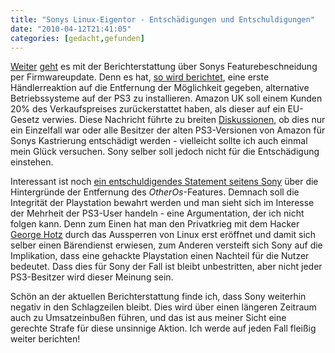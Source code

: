 ```yaml
---
title: "Sonys Linux-Eigentor - Entschädigungen und Entschuldigungen"
date: "2010-04-12T21:41:05"
categories: [gedacht,gefunden]
---
```


[Weiter](/2010/03/29/linux-ausgesperrt/) [geht](/2010/04/08/gedanken-zum-thema-firmwareupdates/) es mit der Berichterstattung über Sonys Featurebeschneidung per Firmwareupdate. Denn es hat, [so wird berichtet](http://www.playstationuniversity.com/ps3-owner-refunded-without-return-for-missing-other-os-3555/), eine erste Händlerreaktion auf die Entfernung der Möglichkeit gegeben, alternative Betriebssysteme auf der PS3 zu installieren. Amazon UK soll einem Kunden 20% des Verkaufspreises zurückerstattet haben, als dieser auf ein EU-Gesetz verwies. Diese Nachricht führte zu breiten [Diskussionen](http://www.heise.de/newsticker/meldung/Amazon-zahlt-fuer-Wegfall-der-Linux-Funktion-bei-der-PS3-975486.html), ob dies nur ein Einzelfall war oder alle Besitzer der alten PS3-Versionen von Amazon für Sonys Kastrierung entschädigt werden - vielleicht sollte ich auch einmal mein Glück versuchen. Sony selber soll jedoch nicht für die Entschädigung einstehen.

Interessant ist noch [ein entschuldigendes Statement seitens Sony](http://www.thinq.co.uk/news/2010/4/9/sony-says-sorry-for-other-os-take-down/) über die Hintergründe der Entfernung des *OtherOs*-Features. Demnach soll die Integrität der Playstation bewahrt werden und man sieht sich im Interesse der Mehrheit der PS3-User handeln - eine Argumentation, der ich nicht folgen kann. Denn zum Einen hat man den Privatkrieg mit dem Hacker [George Hotz](http://geohotps3.blogspot.com/) durch das Aussperren von Linux erst eröffnet und damit sich selber einen Bärendienst erwiesen, zum Anderen versteift sich Sony auf die Implikation, dass eine gehackte Playstation einen Nachteil für die Nutzer bedeutet. Dass dies für Sony der Fall ist bleibt unbestritten, aber nicht jeder PS3-Besitzer wird dieser Meinung sein.

Schön an der aktuellen Berichterstattung finde ich, dass Sony weiterhin negativ in den Schlagzeilen bleibt. Dies wird über einen längeren Zeitraum auch zu Umsatzeinbußen führen, und das ist aus meiner Sicht eine gerechte Strafe für diese unsinnige Aktion. Ich werde auf jeden Fall fleißig weiter berichten!
